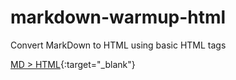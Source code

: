 # markdown-warmup-html
Convert MarkDown to HTML using basic HTML tags 

[MD > HTML](https://abb-becode.github.io/markdown-warmup-html/){:target="_blank"}

